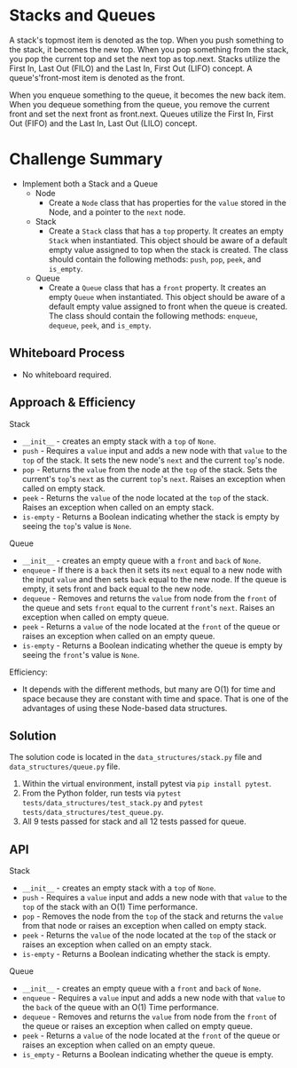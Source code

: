 # Stacks and Queues

A stack's topmost item is denoted as the top. When you push something to the stack, it becomes the new top. When you pop something from the stack, you pop the current top and set the next top as top.next. Stacks utilize the First In, Last Out (FILO) and the Last In, First Out (LIFO) concept. A queue's'front-most item is denoted as the front.

When you enqueue something to the queue, it becomes the new back item. When you dequeue something from the queue, you remove the current front and set the next front as front.next. Queues utilize the First In, First Out (FIFO) and the Last In, Last Out (LILO) concept.

# Challenge Summary

* Implement both a Stack and a Queue
  * Node
    * Create a `Node` class that has properties for the `value` stored in the Node, and a pointer to the `next` node.
  * Stack
    * Create a `Stack` class that has a `top` property. It creates an empty `Stack` when instantiated. This object should be aware of a default empty value assigned to top when the stack is created. The class should contain the following methods: `push`, `pop`, `peek`, and `is_empty`.
  * Queue
    * Create a `Queue` class that has a `front` property. It creates an empty `Queue` when instantiated. This object should be aware of a default empty value assigned to front when the queue is created. The class should contain the following methods: `enqueue`, `dequeue`, `peek`, and `is_empty`.

## Whiteboard Process

* No whiteboard required.

## Approach & Efficiency

Stack

* `__init__` - creates an empty stack with a `top` of `None`.
* `push` - Requires a `value` input and adds a new node with that `value` to the `top` of the stack. It sets the new node's `next` and the current `top`'s node.
* `pop` - Returns the `value` from the node at the `top` of the stack. Sets the current's `top`'s `next` as the current `top`'s `next`. Raises an exception when called on empty stack.
* `peek` - Returns the `value` of the node located at the `top` of the stack. Raises an exception when called on an empty stack.
* `is-empty` - Returns a Boolean indicating whether the stack is empty by seeing the `top`'s value is `None`.

Queue

* `__init__` - creates an empty queue with a `front` and `back` of `None`.
* `enqueue` - If there is a `back` then it sets its `next` equal to a new node with the input `value` and then sets `back` equal to the new node. If the queue is empty, it sets front and back equal to the new node.
* `dequeue` - Removes and returns the `value` from node from the `front` of the queue and sets `front` equal to the current `front`'s `next`. Raises an exception when called on empty queue.
* `peek` - Returns a `value` of the node located at the `front` of the queue or raises an exception when called on an empty queue.
* `is-empty` - Returns a Boolean indicating whether the queue is empty by seeing the `front`'s value is `None`.

Efficiency:
* It depends with the different methods, but many are O(1) for time and space because they are constant with time and space. That is one of the advantages of using these Node-based data structures.

## Solution

The solution code is located in the `data_structures/stack.py` file and `data_structures/queue.py` file.

1. Within the virtual environment, install pytest via `pip install pytest`.
2. From the Python folder, run tests via `pytest tests/data_structures/test_stack.py` and `pytest tests/data_structures/test_queue.py`.
3. All 9 tests passed for stack and all 12 tests passed for queue.

## API

Stack

* `__init__` - creates an empty stack with a `top` of `None`.
* `push` - Requires a `value` input and adds a new node with that `value` to the `top` of the stack with an O(1) Time performance.
* `pop` - Removes the node from the `top` of the stack and returns the `value` from that node or raises an exception when called on empty stack.
* `peek` - Returns the `value` of the node located at the `top` of the stack or raises an exception when called on an empty stack.
* `is-empty` - Returns a Boolean indicating whether the stack is empty.

Queue

* `__init__` - creates an empty queue with a `front` and `back` of `None`.
* `enqueue` - Requires a `value` input and adds a new node with that `value` to the `back` of the queue with an O(1) Time performance.
* `dequeue` - Removes and returns the `value` from node from the `front` of the queue or raises an exception when called on empty queue.
* `peek` - Returns a `value` of the node located at the `front` of the queue or raises an exception when called on an empty queue.
* `is_empty` - Returns a Boolean indicating whether the queue is empty.
